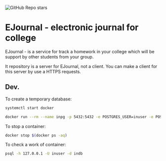 ![GitHub Repo stars](https://img.shields.io/github/stars/amigun/ejournal)
# EJournal - electronic journal for college

EJournal - is a service for track a homework in your college which will be support by other students from your group.

It repository is a server for EJournal, not a client. You can make a client for this server by use a HTTPS requests.
## Dev.
To create a temporary database:
```bash
systemctl start docker
```
```bash
docker run --rm --name inpg -p 5432:5432 -e POSTGRES_USER=inuser -e POSTGRES_PASSWORD=inpasswd -e POSTGRES_DB=indb -d postgres:13.6
```
To stop a container:
```bash
docker stop $(docker ps -aq)
```
To check a work of container:
```bash
psql -h 127.0.0.1 -U inuser -d indb
